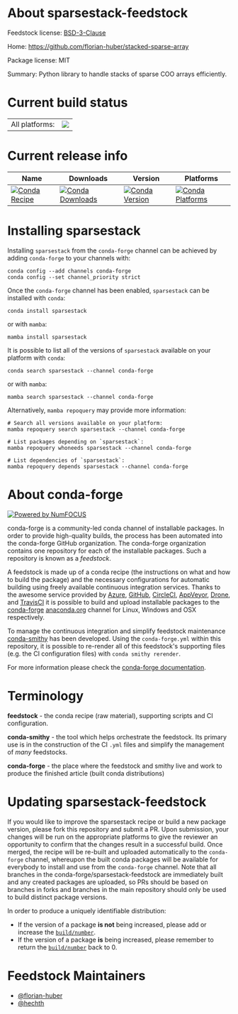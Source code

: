 About sparsestack-feedstock
===========================

Feedstock license: [BSD-3-Clause](https://github.com/conda-forge/sparsestack-feedstock/blob/main/LICENSE.txt)

Home: https://github.com/florian-huber/stacked-sparse-array

Package license: MIT

Summary: Python library to handle stacks of sparse COO arrays efficiently.

Current build status
====================


<table><tr><td>All platforms:</td>
    <td>
      <a href="https://dev.azure.com/conda-forge/feedstock-builds/_build/latest?definitionId=17626&branchName=main">
        <img src="https://dev.azure.com/conda-forge/feedstock-builds/_apis/build/status/sparsestack-feedstock?branchName=main">
      </a>
    </td>
  </tr>
</table>

Current release info
====================

| Name | Downloads | Version | Platforms |
| --- | --- | --- | --- |
| [![Conda Recipe](https://img.shields.io/badge/recipe-sparsestack-green.svg)](https://anaconda.org/conda-forge/sparsestack) | [![Conda Downloads](https://img.shields.io/conda/dn/conda-forge/sparsestack.svg)](https://anaconda.org/conda-forge/sparsestack) | [![Conda Version](https://img.shields.io/conda/vn/conda-forge/sparsestack.svg)](https://anaconda.org/conda-forge/sparsestack) | [![Conda Platforms](https://img.shields.io/conda/pn/conda-forge/sparsestack.svg)](https://anaconda.org/conda-forge/sparsestack) |

Installing sparsestack
======================

Installing `sparsestack` from the `conda-forge` channel can be achieved by adding `conda-forge` to your channels with:

```
conda config --add channels conda-forge
conda config --set channel_priority strict
```

Once the `conda-forge` channel has been enabled, `sparsestack` can be installed with `conda`:

```
conda install sparsestack
```

or with `mamba`:

```
mamba install sparsestack
```

It is possible to list all of the versions of `sparsestack` available on your platform with `conda`:

```
conda search sparsestack --channel conda-forge
```

or with `mamba`:

```
mamba search sparsestack --channel conda-forge
```

Alternatively, `mamba repoquery` may provide more information:

```
# Search all versions available on your platform:
mamba repoquery search sparsestack --channel conda-forge

# List packages depending on `sparsestack`:
mamba repoquery whoneeds sparsestack --channel conda-forge

# List dependencies of `sparsestack`:
mamba repoquery depends sparsestack --channel conda-forge
```


About conda-forge
=================

[![Powered by
NumFOCUS](https://img.shields.io/badge/powered%20by-NumFOCUS-orange.svg?style=flat&colorA=E1523D&colorB=007D8A)](https://numfocus.org)

conda-forge is a community-led conda channel of installable packages.
In order to provide high-quality builds, the process has been automated into the
conda-forge GitHub organization. The conda-forge organization contains one repository
for each of the installable packages. Such a repository is known as a *feedstock*.

A feedstock is made up of a conda recipe (the instructions on what and how to build
the package) and the necessary configurations for automatic building using freely
available continuous integration services. Thanks to the awesome service provided by
[Azure](https://azure.microsoft.com/en-us/services/devops/), [GitHub](https://github.com/),
[CircleCI](https://circleci.com/), [AppVeyor](https://www.appveyor.com/),
[Drone](https://cloud.drone.io/welcome), and [TravisCI](https://travis-ci.com/)
it is possible to build and upload installable packages to the
[conda-forge](https://anaconda.org/conda-forge) [anaconda.org](https://anaconda.org/)
channel for Linux, Windows and OSX respectively.

To manage the continuous integration and simplify feedstock maintenance
[conda-smithy](https://github.com/conda-forge/conda-smithy) has been developed.
Using the ``conda-forge.yml`` within this repository, it is possible to re-render all of
this feedstock's supporting files (e.g. the CI configuration files) with ``conda smithy rerender``.

For more information please check the [conda-forge documentation](https://conda-forge.org/docs/).

Terminology
===========

**feedstock** - the conda recipe (raw material), supporting scripts and CI configuration.

**conda-smithy** - the tool which helps orchestrate the feedstock.
                   Its primary use is in the construction of the CI ``.yml`` files
                   and simplify the management of *many* feedstocks.

**conda-forge** - the place where the feedstock and smithy live and work to
                  produce the finished article (built conda distributions)


Updating sparsestack-feedstock
==============================

If you would like to improve the sparsestack recipe or build a new
package version, please fork this repository and submit a PR. Upon submission,
your changes will be run on the appropriate platforms to give the reviewer an
opportunity to confirm that the changes result in a successful build. Once
merged, the recipe will be re-built and uploaded automatically to the
`conda-forge` channel, whereupon the built conda packages will be available for
everybody to install and use from the `conda-forge` channel.
Note that all branches in the conda-forge/sparsestack-feedstock are
immediately built and any created packages are uploaded, so PRs should be based
on branches in forks and branches in the main repository should only be used to
build distinct package versions.

In order to produce a uniquely identifiable distribution:
 * If the version of a package **is not** being increased, please add or increase
   the [``build/number``](https://docs.conda.io/projects/conda-build/en/latest/resources/define-metadata.html#build-number-and-string).
 * If the version of a package **is** being increased, please remember to return
   the [``build/number``](https://docs.conda.io/projects/conda-build/en/latest/resources/define-metadata.html#build-number-and-string)
   back to 0.

Feedstock Maintainers
=====================

* [@florian-huber](https://github.com/florian-huber/)
* [@hechth](https://github.com/hechth/)

